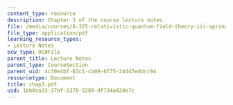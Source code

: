 ```yaml
---
content_type: resource
description: Chapter 3 of the course lecture notes.
file: /media/courses/8-325-relativistic-quantum-field-theory-iii-spring-2003/1bb0ca3337af13703289df734a424e7c_chap3.pdf
file_type: application/pdf
learning_resource_types:
- Lecture Notes
ocw_type: OCWFile
parent_title: Lecture Notes
parent_type: CourseSection
parent_uid: 4cf0e4bf-63c1-cb09-6f75-24d47eddcc94
resourcetype: Document
title: chap3.pdf
uid: 1bb0ca33-37af-1370-3289-df734a424e7c
---
```

